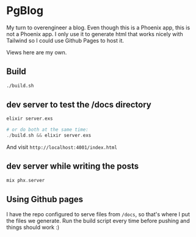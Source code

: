 # PgBlog

My turn to overengineer a blog. Even though this is a Phoenix app, this is not
a Phoenix app. I only use it to generate html that works nicely with Tailwind
so I could use Github Pages to host it.

Views here are my own.

## Build

```sh
./build.sh
```

## dev server to test the /docs directory

```elixir
elixir server.exs

# or do both at the same time:
./build.sh && elixir server.exs
```

And visit `http://localhost:4001/index.html`

## dev server while writing the posts

```elixir
mix phx.server
```

## Using Github pages

I have the repo configured to serve files from `/docs`, so that's where I put
the files we generate. Run the build script every time before pushing and
things should work :)
